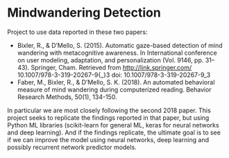 # Mindwandering Detection

Project to use data reported in these two papers:

- Bixler, R., & D’Mello, S. (2015). Automatic gaze-based detection of mind wandering with 
  metacognitive awareness. In International conference on user modeling, adaptation,
  and personalization (Vol. 9146, pp. 31–43). Springer, Cham. Retrieved
  from http://link.springer.com/ 10.1007/978-3-319-20267-9{_}3 doi: 10.1007/978-3-319-20267-9_3
- Faber, M., Bixler, R., & D’Mello, S. K. (2018). An automated behavioral measure of mind
  wandering during computerized reading. Behavior Research Methods, 50(1), 134-150.
  
In particular we are most closely following the second 2018 paper.  This project seeks to replicate the findings
reported in that paper, but using Python ML libraries (scikit-learn for general ML, keras for neural networks and
deep learning).  And if the findings replicate, the ultimate goal is to see if we can improve the model using
neural networks, deep learning and possibly recurrent network predictor models.
